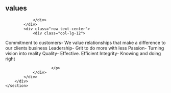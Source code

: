 <section id="values" class="bg-light-gray">
        <div class="container">
            <div class="row">
                <div class="col-lg-12 text-center">
                    <h2 class="section-heading">values</h2>
                    
                </div>
            </div>
            <div class="row text-center">
                <div class="col-lg-12">
<p class="text-muted">
        Commitment to customers- We value relationships that make a difference to our clients business
        Leadership- Grit to do more with less
        Passion- Turning vision into reality
        Quality- Effective. Efficient
        Integrity- Knowing and doing right
                        
                        </p>
                </div>
            </div>
        </div>
    </section>
